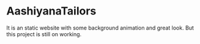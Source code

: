 # AashiyanaTailors
It is an static website with some background animation and great look. But this project is still on working.
